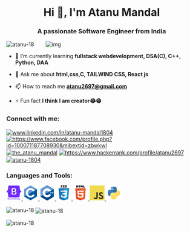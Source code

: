 
<h1 align="center">Hi 👋, I'm Atanu Mandal</h1>
<h3 align="center">A passionate Software Engineer from India</h3>

<img align="right" width="400" alt="img" src="https://user-images.githubusercontent.com/55389276/140866485-8fb1c876-9a8f-4d6a-98dc-08c4981eaf70.gif">

<p align="left"> <img src="https://komarev.com/ghpvc/?username=atanu-18&label=Profile%20views&color=0e75b6&style=flat" alt="atanu-18" /> </p>

- 🌱 I’m currently learning **fullstack webdevelopment, DSA(C), C++, Python, DAA**

- 💬 Ask me about **html,css,C, TAILWIND CSS, React js**

- 📫 How to reach me **atanu2697@gmail.com**

- ⚡ Fun fact **I think I am creator😂😁**

<h3 align="left">Connect with me:</h3>
<p align="left">
<a href="https://linkedin.com/in/www.linkedin.com/in/atanu-mandal1804" target="blank"><img align="center" src="https://raw.githubusercontent.com/rahuldkjain/github-profile-readme-generator/master/src/images/icons/Social/linked-in-alt.svg" alt="www.linkedin.com/in/atanu-mandal1804" height="30" width="40" /></a>
<a href="https://fb.com/https://www.facebook.com/profile.php?id=100071187708930&mibextid=zbwkwl" target="blank"><img align="center" src="https://raw.githubusercontent.com/rahuldkjain/github-profile-readme-generator/master/src/images/icons/Social/facebook.svg" alt="https://www.facebook.com/profile.php?id=100071187708930&mibextid=zbwkwl" height="30" width="40" /></a>
<a href="https://instagram.com/the_atanu_mandal" target="blank"><img align="center" src="https://raw.githubusercontent.com/rahuldkjain/github-profile-readme-generator/master/src/images/icons/Social/instagram.svg" alt="the_atanu_mandal" height="30" width="40" /></a>
<a href="https://www.hackerrank.com/https://www.hackerrank.com/profile/atanu2697" target="blank"><img align="center" src="https://raw.githubusercontent.com/rahuldkjain/github-profile-readme-generator/master/src/images/icons/Social/hackerrank.svg" alt="https://www.hackerrank.com/profile/atanu2697" height="30" width="40" /></a>
<a href="https://www.leetcode.com/atanu-1804" target="blank"><img align="center" src="https://raw.githubusercontent.com/rahuldkjain/github-profile-readme-generator/master/src/images/icons/Social/leet-code.svg" alt="atanu-1804" height="30" width="40" /></a>
</p>

<h3 align="left">Languages and Tools:</h3>
<p align="left"> <a href="https://getbootstrap.com" target="_blank" rel="noreferrer"> <img src="https://raw.githubusercontent.com/devicons/devicon/master/icons/bootstrap/bootstrap-plain-wordmark.svg" alt="bootstrap" width="40" height="40"/> </a> <a href="https://www.cprogramming.com/" target="_blank" rel="noreferrer"> <img src="https://raw.githubusercontent.com/devicons/devicon/master/icons/c/c-original.svg" alt="c" width="40" height="40"/> </a> <a href="https://www.w3schools.com/cpp/" target="_blank" rel="noreferrer"> <img src="https://raw.githubusercontent.com/devicons/devicon/master/icons/cplusplus/cplusplus-original.svg" alt="cplusplus" width="40" height="40"/> </a> <a href="https://www.w3schools.com/css/" target="_blank" rel="noreferrer"> <img src="https://raw.githubusercontent.com/devicons/devicon/master/icons/css3/css3-original-wordmark.svg" alt="css3" width="40" height="40"/> </a> <a href="https://www.w3.org/html/" target="_blank" rel="noreferrer"> <img src="https://raw.githubusercontent.com/devicons/devicon/master/icons/html5/html5-original-wordmark.svg" alt="html5" width="40" height="40"/> </a> <a href="https://developer.mozilla.org/en-US/docs/Web/JavaScript" target="_blank" rel="noreferrer"> <img src="https://raw.githubusercontent.com/devicons/devicon/master/icons/javascript/javascript-original.svg" alt="javascript" width="40" height="40"/> </a> <a href="https://www.python.org" target="_blank" rel="noreferrer"> <img src="https://raw.githubusercontent.com/devicons/devicon/master/icons/python/python-original.svg" alt="python" width="40" height="40"/> </a> </p>

<p><img align="left" src="https://github-readme-stats.vercel.app/api/top-langs?username=atanu-18&show_icons=true&locale=en&layout=compact" alt="atanu-18" /></p>

<p>&nbsp;<img align="center" src="https://github-readme-stats.vercel.app/api?username=atanu-18&show_icons=true&locale=en" alt="atanu-18" /></p>

<p><img align="center" src="https://github-readme-streak-stats.herokuapp.com/?user=atanu-18&" alt="atanu-18" /></p>
